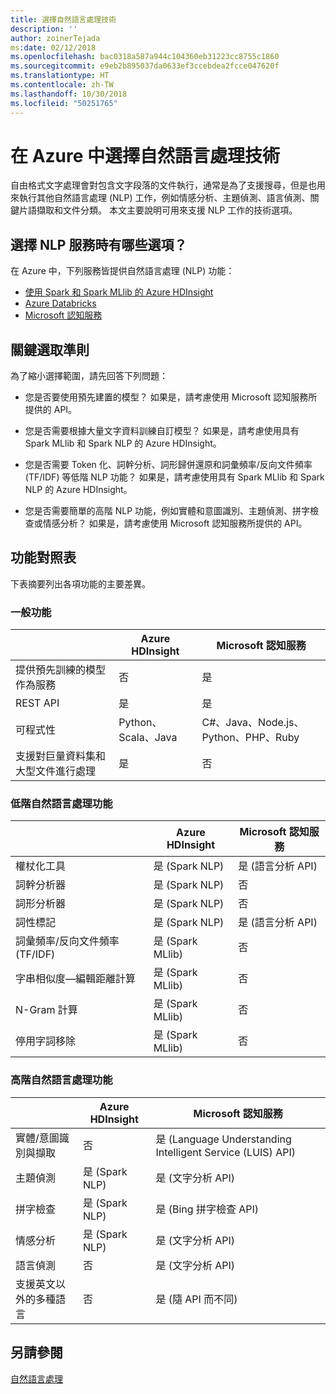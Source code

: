 ```yaml
---
title: 選擇自然語言處理技術
description: ''
author: zoinerTejada
ms:date: 02/12/2018
ms.openlocfilehash: bac0318a587a944c104360eb31223cc8755c1860
ms.sourcegitcommit: e9eb2b895037da0633ef3ccebdea2fcce047620f
ms.translationtype: HT
ms.contentlocale: zh-TW
ms.lasthandoff: 10/30/2018
ms.locfileid: "50251765"
---
```

# <a name="choosing-a-natural-language-processing-technology-in-azure"></a>在 Azure 中選擇自然語言處理技術

自由格式文字處理會對包含文字段落的文件執行，通常是為了支援搜尋，但是也用來執行其他自然語言處理 (NLP) 工作，例如情感分析、主題偵測、語言偵測、關鍵片語擷取和文件分類。 本文主要說明可用來支援 NLP 工作的技術選項。

## <a name="what-are-your-options-when-choosing-an-nlp-service"></a>選擇 NLP 服務時有哪些選項？

在 Azure 中，下列服務皆提供自然語言處理 (NLP) 功能：

- [使用 Spark 和 Spark MLlib 的 Azure HDInsight](/azure/hdinsight/spark/apache-spark-overview)
- [Azure Databricks](/azure/azure-databricks/what-is-azure-databricks)
- [Microsoft 認知服務](/azure/cognitive-services/welcome)

## <a name="key-selection-criteria"></a>關鍵選取準則

為了縮小選擇範圍，請先回答下列問題：

- 您是否要使用預先建置的模型？ 如果是，請考慮使用 Microsoft 認知服務所提供的 API。

- 您是否需要根據大量文字資料訓練自訂模型？ 如果是，請考慮使用具有 Spark MLlib 和 Spark NLP 的 Azure HDInsight。

- 您是否需要 Token 化、詞幹分析、詞形歸併還原和詞彙頻率/反向文件頻率 (TF/IDF) 等低階 NLP 功能？ 如果是，請考慮使用具有 Spark MLlib 和 Spark NLP 的 Azure HDInsight。

- 您是否需要簡單的高階 NLP 功能，例如實體和意圖識別、主題偵測、拼字檢查或情感分析？ 如果是，請考慮使用 Microsoft 認知服務所提供的 API。

## <a name="capability-matrix"></a>功能對照表

下表摘要列出各項功能的主要差異。  

### <a name="general-capabilities"></a>一般功能

| | Azure HDInsight | Microsoft 認知服務 |
| --- | --- | --- |
| 提供預先訓練的模型作為服務 | 否 | 是 |
| REST API | 是 | 是 |
| 可程式性 | Python、Scala、Java | C#、Java、Node.js、Python、PHP、Ruby |
| 支援對巨量資料集和大型文件進行處理 | 是 | 否 |

### <a name="low-level-natural-language-processing-capabilities"></a>低階自然語言處理功能

| | Azure HDInsight | Microsoft 認知服務 |  
| --- | --- | --- | 
| 權杖化工具 | 是 (Spark NLP) | 是 (語言分析 API) |
| 詞幹分析器 | 是 (Spark NLP) | 否 |
| 詞形分析器 | 是 (Spark NLP) | 否 |
| 詞性標記 | 是 (Spark NLP) | 是 (語言分析 API) |
| 詞彙頻率/反向文件頻率 (TF/IDF) | 是 (Spark MLlib) | 否 |
| 字串相似度&mdash;編輯距離計算 | 是 (Spark MLlib) | 否 |
| N-Gram 計算 | 是 (Spark MLlib) | 否 |
| 停用字詞移除 | 是 (Spark MLlib) | 否 |

### <a name="high-level-natural-language-processing-capabilities"></a>高階自然語言處理功能

| | Azure HDInsight | Microsoft 認知服務 |
| --- | --- | --- | 
| 實體/意圖識別與擷取 | 否 | 是 (Language Understanding Intelligent Service (LUIS) API) |    
| 主題偵測 | 是 (Spark NLP) | 是 (文字分析 API) |
| 拼字檢查 | 是 (Spark NLP) | 是 (Bing 拼字檢查 API) |
| 情感分析 | 是 (Spark NLP) | 是 (文字分析 API) |
| 語言偵測 | 否 | 是 (文字分析 API) |
| 支援英文以外的多種語言 | 否 | 是 (隨 API 而不同) |

## <a name="see-also"></a>另請參閱

[自然語言處理](../scenarios/natural-language-processing.md)
